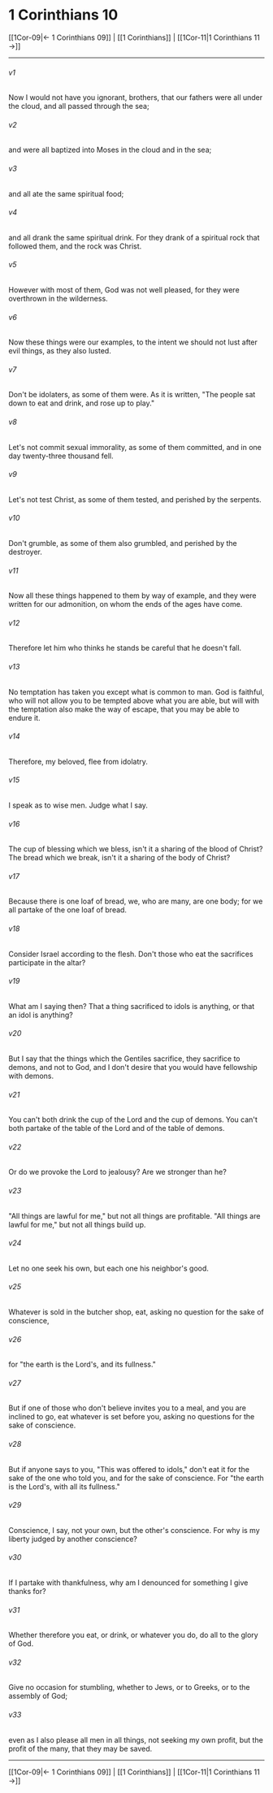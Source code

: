 # 1 Corinthians 10

[[1Cor-09|← 1 Corinthians 09]] | [[1 Corinthians]] | [[1Cor-11|1 Corinthians 11 →]]
***



###### v1 
Now I would not have you ignorant, brothers, that our fathers were all under the cloud, and all passed through the sea; 

###### v2 
and were all baptized into Moses in the cloud and in the sea; 

###### v3 
and all ate the same spiritual food; 

###### v4 
and all drank the same spiritual drink. For they drank of a spiritual rock that followed them, and the rock was Christ. 

###### v5 
However with most of them, God was not well pleased, for they were overthrown in the wilderness. 

###### v6 
Now these things were our examples, to the intent we should not lust after evil things, as they also lusted. 

###### v7 
Don't be idolaters, as some of them were. As it is written, "The people sat down to eat and drink, and rose up to play." 

###### v8 
Let's not commit sexual immorality, as some of them committed, and in one day twenty-three thousand fell. 

###### v9 
Let's not test Christ, as some of them tested, and perished by the serpents. 

###### v10 
Don't grumble, as some of them also grumbled, and perished by the destroyer. 

###### v11 
Now all these things happened to them by way of example, and they were written for our admonition, on whom the ends of the ages have come. 

###### v12 
Therefore let him who thinks he stands be careful that he doesn't fall. 

###### v13 
No temptation has taken you except what is common to man. God is faithful, who will not allow you to be tempted above what you are able, but will with the temptation also make the way of escape, that you may be able to endure it. 

###### v14 
Therefore, my beloved, flee from idolatry. 

###### v15 
I speak as to wise men. Judge what I say. 

###### v16 
The cup of blessing which we bless, isn't it a sharing of the blood of Christ? The bread which we break, isn't it a sharing of the body of Christ? 

###### v17 
Because there is one loaf of bread, we, who are many, are one body; for we all partake of the one loaf of bread. 

###### v18 
Consider Israel according to the flesh. Don't those who eat the sacrifices participate in the altar? 

###### v19 
What am I saying then? That a thing sacrificed to idols is anything, or that an idol is anything? 

###### v20 
But I say that the things which the Gentiles sacrifice, they sacrifice to demons, and not to God, and I don't desire that you would have fellowship with demons. 

###### v21 
You can't both drink the cup of the Lord and the cup of demons. You can't both partake of the table of the Lord and of the table of demons. 

###### v22 
Or do we provoke the Lord to jealousy? Are we stronger than he? 

###### v23 
"All things are lawful for me," but not all things are profitable. "All things are lawful for me," but not all things build up. 

###### v24 
Let no one seek his own, but each one his neighbor's good. 

###### v25 
Whatever is sold in the butcher shop, eat, asking no question for the sake of conscience, 

###### v26 
for "the earth is the Lord's, and its fullness." 

###### v27 
But if one of those who don't believe invites you to a meal, and you are inclined to go, eat whatever is set before you, asking no questions for the sake of conscience. 

###### v28 
But if anyone says to you, "This was offered to idols," don't eat it for the sake of the one who told you, and for the sake of conscience. For "the earth is the Lord's, with all its fullness." 

###### v29 
Conscience, I say, not your own, but the other's conscience. For why is my liberty judged by another conscience? 

###### v30 
If I partake with thankfulness, why am I denounced for something I give thanks for? 

###### v31 
Whether therefore you eat, or drink, or whatever you do, do all to the glory of God. 

###### v32 
Give no occasion for stumbling, whether to Jews, or to Greeks, or to the assembly of God; 

###### v33 
even as I also please all men in all things, not seeking my own profit, but the profit of the many, that they may be saved.

***
[[1Cor-09|← 1 Corinthians 09]] | [[1 Corinthians]] | [[1Cor-11|1 Corinthians 11 →]]

